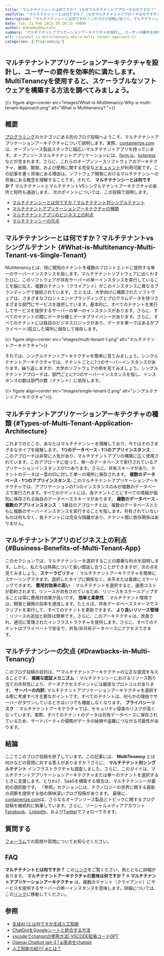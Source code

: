 ```yaml
---
title: "マルチテナンシーとは何ですか？ |なぜマルチテナントアプローチなのですか？" 
seoTitle: "マルチテナンシーとは何ですか？ |なぜマルチテナントアプローチなのですか？" 
description: "マルチテナンシーとは何ですか？このブログ投稿に従って、マルチテナンシーの背後にある実際の概念を学び、スケーラブルなマルチテナントアプリケーションの構築を開始します。" 
date: Tue, 21 Feb 2023 20:10:22 +0000
author: muhammadmustafa
summary: "マルチテナントアプリケーションアーキテクチャを設計し、ユーザーの要件を効率的に満たします。 Multitenancyを使用すると、スケーラブルなソフトウェアを構築する方法を調べてみましょう。" 
url: /ja/what-is-multitenancy-why-a-multi-tenant-approach-2/
categories: ['Programming']
---
```


## マルチテナントアプリケーションアーキテクチャを設計し、ユーザーの要件を効率的に満たします。 MultiTenancyを使用すると、スケーラブルなソフトウェアを構築する方法を調べてみましょう。

{{< figure align=center src="images/What-is-Multitenancy-Why-a-multi-tenant-Approach.png" alt="What is Multitenancy? ">}}


## 概要
[プログラミング][1]のカテゴリにある別のブログ投稿へようこそ。マルチテナントアプリケーションアーキテクチャについて説明します。実際、[containerize.com][2]は、オープンソース製品スタックに幅広いマルチテナントアプリを持っています。オープンソースマルチテナントアプリケーションには、[form.io][3]、[botpress][4]などが含まれます。さらに、これらのオープンソースソフトウェアのアーキテクチャ、展開、開発、および使用に関する完全な[ドキュメント][5]が利用可能です。この記事を書く背後にある理由は、ソフトウェア開発におけるマルチテナンシーの背後にある概念を理解することです。それで、  **マルチテナンシーとは何ですか？**  マルチテナントとマルチテナントVSシングルテナントアーキテクチャの長所と短所も通過します。
次のポイントについては、この投稿で説明します。
  * [マルチテナンシーとは何ですか？マルチテナント対シングルテナント][6]
  * [マルチテナントアプリケーションアーキテクチャの種類][7]
  * [マルチテナントアプリのビジネス上の利点][8]
  * [マルチテナンシーの欠点][9]

## マルチテナンシーとは何ですか？マルチテナントvsシングルテナント {#What-is-Multitenancy-Multi-Tenant-vs-Single-Tenant}

Multitenancyとは、特に既知のテナントを複数のフロントエンドに提供する単一のサーバーインスタンスを指します。マルチテナントソフトウェアに出くわすたびに、このソフトウェアが共有サーバーの単一インスタンスを実行していることを脳に伝え、複数のテナント（クライアント）がこのインスタンスに異なるブランディングで接続されています。
たとえば、大学向けに構築されたソフトウェアは、さまざまなフロントエンドブランディングとプログラムデータを持つさまざまな部門にサービスを提供しています。基本的に、すべてのテナントを実行してサービスを提供するサーバーの単一のインスタンスがあります。さらに、すべてのテナントの間にデータ分離とデータプライバシーがあります。さらに、すべてのテナントには独自のビジネスロジックがあり、データを単一ではあるがプライベート/孤立した場所に保存して保存します。

{{< figure align=center src="images/multi-tenant-1.png" alt="マルチテナントアーキテクチャ">}}

それでは、シングルテナントアーキテクチャを簡単に見てみましょう。シングルテナントアーキテクチャでは、テナントごとに1つのサーバーインスタンスがあります。繰り返しますが、大学のソフトウェアの例を見てみましょう。シングルテナントアプローチは、部門ごとに1つのサーバーインスタンスを指し、インスタンスの数は部門の数（テナント）に依存します。

{{< figure align=center src="images/single-tenant-2.png" alt="シングルテナントアーキテクチャ">}}


## マルチテナントアプリケーションアーキテクチャの種類 {#Types-of-Multi-Tenant-Application-Architecture}

これまでのところ、あなたはマルチテナンシーを理解しており、今ではそのさまざまなタイプを経験します。
 **1つのデータベース -  1つのアプリインスタンス** ：このアプローチは非常に人気があり、マルチテナントアプリの構築に広く使用されています。このアプローチに従って、単一のデータベースで実行されているアプリケーションインスタンスが1つあります。さらに、共有スキーマがあり、テナントのデータは一意のIDに対して単一の場所に保存されます。
 **複数のデータベース -  1つのアプリインスタンス:**  このマルチテナントアプリケーションアーキテクチャでは、アプリケーションの1つのインスタンスのみが複数のデータベースで実行されます。すべてのテナントには、各テナントごとにすべての情報が個別に保存される独自のデータベーススキーマがあります。
 **複数のデータベース - 複数のアプリインスタンス** ：3番目のアプローチとは、複数のデータベースとともに複数のサーバーインスタンスを実行することを指します。共有されていないものは何もなく、各テナントには完全な隔離があり、テナント間に依存関係はありません。

## マルチテナントアプリのビジネス上の利点 {#Business-Benefits-of-Multi-Tenant-App}

このセクションでは、マルチテナンシーを選択することの顕著な利点を説明します。しかし、私たちは特典について長い間話し合うことができますが、次の点を見てみましょう。
 **スケーラビリティ** ：マルチテナントアーキテクチャを簡単にスケーリングできます。選択したタイプに関係なく、水平または垂直にスケーリングできます。
 **費用対効果の高い** ：マルチテナントを選択すると、運用コストが節約されます。リソースが共有されているため、リソースをスケールアップすることは常に費用対効果が高いです。
 **効率と柔軟性** ：マルチテナント環境では、開発と展開の効率を達成します。たとえば、共有データベーススキーマでスクリプトを実行して、すべてのテナントを更新できます。
 **より良いリソース管理** ：リソースの追加と削除は簡単です。さらに、このアーキテクチャは、改善され、適切に管理されたインフラストラクチャを提供します。さらに、すべてのテナントはプライベートで安全で、共有/非共有データベースにアクセスできます。

## マルチテナンシーの欠点 {#Drawbacks-in-Multi-Tenancy}

このブログ投稿の目的は、**マルチテナントアーキテクチャの公正な感覚を与えることです。
 **複雑な認証メカニズム** ：マルチテナンシーにおけるリソース割り当ての共有性により、データアクセスポイントには厳密なプロトコルがあります。
 **サーバーの内訳:**  マルチテナントアプリケーションアーキテクチャを選択する際に考慮すべき主要なポイントです。すべてのテナントは、何らかの理由でサーバーがダウンしているときはいつでも機能しなくなります。
 **プライバシーリスク** ：マルチテナントアーキテクチャでは、セキュリティ侵害のリスクが高くなっています。実際、すべてのテナントのデータは共有データベースに保存されているため、サードパーティの侵略がデータの破損や盗難につながる可能性があります。

## 結論
ここでこのブログ投稿を終了しています。この記事には、  **MultiTenancy** とは何かなどの質問に対する答えがありますか？さらに、 **マルチテナント対シングルテナント**  インフラストラクチャも調査しました。さらに、このガイドは、マルチテナントアプリケーションアーキテクチャまたは単一のテナントを選択するときに支援します。とりわけ、SaaSを構築する場合は、マルチテナンシーが最初の選択肢です。 「参照」セクションには、テクノロジーの世界に関する最新の洞察を提供する他の興味深いブログ投稿があります。
最後に、[containerize.com][2]は、さらなるオープンソース製品とトピックに関するブログ投稿を継続的に執筆しています。さらに、ソーシャルメディアアカウント[Facebook][10]、[LinkedIn][11]、および[Twitter][12]でフォローできます。

## 質問する
[フォーラム][13]での質問や質問についてお知らせください。

## FAQ
 **マルチテナントとは何ですか？** 
この[リンク][6]をご覧ください。例とともに詳細があります。
 **マルチテナントアーキテクチャの意味は何ですか？** 
A  **マルチテナントアプリケーションアーキテクチャ**  は、複数のテナント（クライアント）にサービスを提供するサーバーの単一インスタンスを意味します。詳細については、この[リンク][7]に移動してください。

## 参照
  * [生成AI |とは何ですか生成人工知能][14]
  * [ChatGptをGoogleシートと統合する方法][15]
  * [vscodeでchatgptの使用方法| VSCODE拡張コードGPT][16]
  * [Openai Chatbot gpt-3 | ai革命をchatgpt][17]
  * [人工知能の紹介| aiとは？][18]



 [1]: https://blog.containerize.com/category/programming/
 [2]: https://www.containerize.com/
 [3]: https://products.containerize.com/form/formio/
 [4]: https://products.containerize.com/live-chat/botpress/
 [5]: https://products.containerize.com/
 [6]: #What-is-Multitenancy-Multi-Tenant-vs-Single-Tenant
 [7]: #Types-of-Multi-Tenant-Application-Architecture
 [8]: #Business-Benefits-of-Multi-Tenant-App
 [9]: #Drawbacks-in-Multi-Tenancy
 [10]: https://web.facebook.com/containerize
 [11]: https://www.linkedin.com/company/containerize/
 [12]: https://twitter.com/containerize_co
 [13]: https://forum.containerize.com/
 [14]: https://blog.containerize.com/artificial-intelligence/what-is-generative-ai-generative-artificial-intelligence/
 [15]: https://blog.containerize.com/artificial-intelligence/integrate-chatgpt-with-google-sheets/
 [16]: https://blog.containerize.com/artificial-intelligence/how-to-use-chatgpt-in-vscode-the-vscode-extension-codegpt/
 [17]: https://blog.containerize.com/artificial-intelligence/what-is-openai-chatbot-gpt-3-chatgpt-an-ai-revolution/
 [18]: https://blog.containerize.com/artificial-intelligence/an-introduction-to-artificial-intelligence-what-is-ai/
